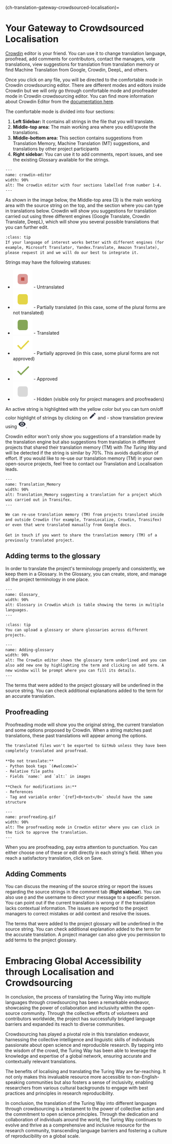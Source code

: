 (ch-translation-gateway-crowdsourced-localisation)=

# Your Gateway to Crowdsourced Localisation

[Crowdin](https://crowdin.com/) editor is your friend.
You can use it to change translation language, proofread, add comments for contributors, contact the managers, vote translations, view suggestions for translation from translation memory or find Machine Translation from Google, Crowdin, DeepL, and others.

Once you click on any file, you will be directed to the comfortable mode in Crowdin crowdsourcing editor. 
There are different modes and editors inside Crowdin but we will only go through comfortable mode and proofreader mode in Crowdin crowdsourcing editor.
You can find more information about Crowdin Editor from the [documentation here](https://support.crowdin.com/enterprise/getting-started-for-translators/).

The comfortable mode is divided into four sections:
1. **Left Sidebar:** It contains all strings in the file that you will translate.
2. **Middle-top area:** The main working area where you edit/upvote the translations.
3. **Middle-bottom area:** This section contains suggestions from Translation Memory, Machine Translation (MT) suggestions, and translations by other project participants
4. **Right sidebar:** You can use it to add comments, report issues, and see the existing Glossary available for the strings.


```{figure} ../../figures/crowdin-editor.*
---
name: crowdin-editor
width: 90%
alt: The crowdin editor with four sections labelled from number 1-4.
---
```  

As shown in the image below, the Middle-top area (3) is the main working area with the source string on the top, and the section where you can type in translations below. 
Crowdin will show you suggestions for translation carried out using three different engines (Google Translate, Crowdin Translate, DeepL), which will show you several possible translations that you can further edit.

```{admonition} Add Translation Engine
:class: tip
If your language of interest works better with different engines (for example, Microsoft Translator, Yandex.Translate, Amazon Translate), please request it and we will do our best to integrate it.  
```
Strings may have the following statuses:

- ![icons](../../figures/icons/untranslated_icon.png) - Untranslated
- ![icons](../../figures/icons/partially_translated_icon.png) - Partially translated (in this case, some of the plural forms are not translated)
- ![icons](../../figures/icons/translated_icon.png) - Translated
- ![icons](../../figures/icons/partially_approved_icon.png) - Partially approved (in this case, some plural forms are not approved)
- ![icons](../../figures/icons/approved_icon.png) - Approved
- ![icons](../../figures/icons/hidden_icon.png) - Hidden (visible only for project managers and proofreaders)

An active string is highlighted with the yellow color but you can turn on/off color highlight of strings by clicking on ![icons](../../figures/icons/preview_filter.png) and  - show translation preview using ![icons](../../figures/icons/eye.png).

Crowdin editor won't only show you suggestions of a translation made by the translation engine but also suggestions from translation in different projects that shared their translation memory (TM) with _The Turing Way_ and will be detected if the string is similar by 70%.
This avoids duplication of effort.
If you would like to re-use our translation memory (TM) in your own open-source projects, feel free to contact our Translation and Localisation leads.  

```{figure} ../../figures/translation-memory.*
---
name: Translation_Memory
width: 90%
alt: Translation_Memory suggesting a translation for a project which was carried out in Transifex.
---
```  

```{important}
We can re-use translation memory (TM) from projects translated inside and outside Crowdin (for example, TransLocalize, Crowdin, Transifex) or even that were translated manually from Google docs.

Get in touch if you want to share the translation memory (TM) of a previously translated project.
```

## Adding terms to the glossary

In order to translate the project's terminology properly and consistently, we keep them in a Glossary.
In the Glossary, you can create, store, and manage all the project terminology in one place.

```{figure} ../../figures/Glossary.*
---
name: Glossary_
width: 90%
alt: Glossary in Crowdin which is table showing the terms in multiple languages.
---
```  

```{admonition} Tip
:class: tip
You can upload a glossary or share glossaries across different projects.
```

```{figure} ../../figures/adding-glossary.*
---
name: Adding-glossary
width: 90%
alt: The Crowdin editor shows the glossary term underlined and you can also add new one by highlighting the term and clicking on add term. A new window will be prompt where you can fill its details.
---
```

The terms that were added to the project glossary will be underlined in the source string.
You can check additional explanations added to the term for an accurate translation.


## Proofreading

Proofreading mode will show you the original string, the current translation and some options proposed by Crowdin.
When a string matches past translations, these past translations will appear among the options.

```{warning}
The translated files won't be exported to GitHub unless they have been completely translated and proofread.

**Do not translate:**
- Python book tags `(#welcome)=`
- Relative file paths
- Fields `name:` and `alt:` in images

**Check for modifications in:**
- References
- Tag and variable order `{ref}<0>text</0>` should have the same structure
```

```{figure} ../../figures/proofreading.gif
---
name: proofreading.gif
width: 90%
alt: The proofreading mode in Crowdin editor where you can click in the tick to approve the translation.
---
```  

When you are proofreading, pay extra attention to punctuation. 
You can either choose one of these or edit directly in each string's field. 
When you reach a satisfactory translation, click on Save.


## Adding Comments

You can discuss the meaning of the source string or report the issues regarding the source strings in the comment tab (**Right sidebar**). 
You can also use `@` and the username to direct your message to a specific person. 
You can point out if the current translation is wrong or if the translation lacks contextual information.
The issues are reported to the project managers to correct mistakes or add context and resolve the issues.

The terms that were added to the project glossary will be underlined in the source string. 
You can check additional explanation added to the term for the accurate translation.
A project manager can also give you permission to add terms to the project glossary.

# Embracing Global Accessibility through Localisation and Crowdsourcing

In conclusion, the process of translating the Turing Way into multiple languages through crowdsourcing has been a remarkable endeavor, showcasing the power of collaboration and inclusivity within the open-source community. Through the collective efforts of volunteers and contributors worldwide, the project has successfully bridged language barriers and expanded its reach to diverse communities.

Crowdsourcing has played a pivotal role in this translation endeavor, harnessing the collective intelligence and linguistic skills of individuals passionate about open science and reproducible research. By tapping into the wisdom of the crowd, the Turing Way has been able to leverage the knowledge and expertise of a global network, ensuring accurate and contextually relevant translations.

The benefits of localising and translating the Turing Way are far-reaching. It not only makes this invaluable resource more accessible to non-English-speaking communities but also fosters a sense of inclusivity, enabling researchers from various cultural backgrounds to engage with best practices and principles in research reproducibility.

In conclusion, the translation of the Turing Way into different languages through crowdsourcing is a testament to the power of collective action and the commitment to open science principles. Through the dedication and collaboration of individuals around the world, the Turing Way continues to evolve and thrive as a comprehensive and inclusive resource for the research community, transcending language barriers and fostering a culture of reproducibility on a global scale.
